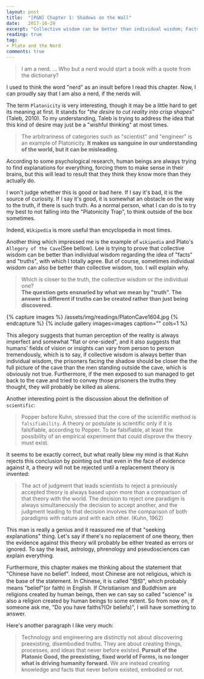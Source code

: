 ```yaml
---
layout: post
title:  "[P&N] Chapter 1: Shadows on the Wall"
date:   2017-10-28
excerpt: "Collective wisdom can be better than individual wisdom; Facts and truths may be invented or even designed, not just discovered; Facts and truths may be wrong..."
reading: true
tag:
- Plato and the Nerd
comments: true
---
```

> I am a nerd. ... Who but a nerd would start a book with a quote from the dictionary?

I used to think the word "nerd" as an insult before I read this chapter. Now, I can proudly say that I am also a nerd, if the nerds will.

The term `Platonicity` is very interesting, though it may be a little hard to get its meaning at first. It stands for "*the desire to cut reality into crisp shapes*"(Taleb, 2010). To my understanding, Taleb is trying to address the idea that this kind of desire may just be a "wishful thinking" at most times. 

> The arbitrariness of categories such as "scientist" and "engineer" is an example of Platonicity. **It makes us sanguine in our understanding of the world, but it can be misleading**.

According to some psychological research, human beings are always trying to find explanations for everything, forcing them to make sense in their brains, but this will lead to result that they think they know more than they actually do.

I won't judge whether this is good or bad here. If I say it's bad, it is the source of curiosity. If I say it's good, it is somewhat an obstacle on the way to the truth, if there is such truth. As a normal person, what I can do is to try my best to not falling into the "Platonicity Trap", to think outside of the box sometimes.

Indeed, `Wikipedia` is more useful than encyclopedia in most times.

Another thing which impressed me is the example of `wikipedia` and Plato's `Allegory of the Cave`(See bellow). Lee is trying to prove that collective wisdom can be better than individual wisdom regarding the idea of "facts" and "truths", with which I totally agree. But of course, sometimes individual wisdom can also be better than collective wisdom, too. I will explain why.

> Which is closer to the truth, the collective wisdom or the individual one?<br>**The question gets ensnarled by what we mean by "truth". The answer is different if truths can be created rather than just being discovered.**

{% capture images %}
/assets/img/readings/PlatonCave1604.jpg
{% endcapture %}
{% include gallery images=images caption="" cols=1 %}

This allegory suggests that human perception of the reality is always imperfect and somewhat "flat or one-sided", and it also suggests that humans' fields of vision or insights can vary from person to person tremendously, which is to say, if collective wisdom is always better than individual wisdom, the prisoners facing the shadow should be closer the the full picture of the cave than the men standing outside the cave, which is obviously not true. Furthermore, if the men exposed to sun managed to get back to the cave and tried to convey those prisoners the truths they thought, they will probably be killed as aliens.

Another interesting point is the discussion about the definition of `scientific`:

> Popper before Kuhn, stressed that the core of the scientific method is `falsifiability`. A theory or postulate is scientific only if it is falsifiable, according to Popper. To be falsifiable, at least the possibility of an empirical experiment that could disprove the theory must exist.

It seems to be exactly correct, but what really blew my mind is that Kuhn rejects this conclusion by pointing out that even in the face of evidence against it, a theory will not be rejected until a replacement theory is invented:

> The act of judgment that leads scientists to reject a previously accepted theory is always based upon more than a comparison of that theory with the world. The decision to reject one paradigm is always simultaneously the decision to accept another, and the judgment leading to that decision involves the comparison of both paradigms with nature and with each other. (Kuhn, 1962)

This man is really a genius and it reassured me of that "seeking explanations" thing. Let's say if there's no replacement of one theory, then the evidence against this theory will probably be either treated as errors or ignored. To say the least, astrology, phrenology and pseudosciences can explain everything.

Furthermore, this chapter makes me thinking about the statement that "Chinese have no belief". Indeed, most Chinese are not religious, which is the base of the statement. In Chinese, it is called "信仰", which probably means "belief"(or faith) in English. If Christianism and Buddhism are religions created by human beings, then we can say so called "science" is also a religion created by human beings to some extent. So from now on, if someone ask me, "Do you have faiths?(Or beliefs)", I will have something to answer.

Here's another paragraph I like very much:

> Technology and engineering are distinctly not about discovering preexisting, disembodied truths. They are about creating things, processes, and ideas that never before existed. **Pursuit of the Platonic Good, the preexisting, fixed world of Forms, is no longer what is driving humanity forward.** We are instead creating knowledge and facts that never before existed, embodied or not.